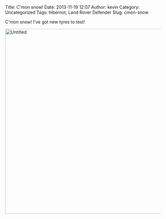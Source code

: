 Title: C'mon snow!
Date: 2013-11-19 12:07
Author: kevin
Category: Uncategorized
Tags: hibernot, Land Rover Defender
Slug: cmon-snow

C'mon snow! I've got new tyres to test!

<a data-flickr-embed="true"  href="https://www.flickr.com/photos/kevinisageek/23419306065/in/album-72157661860451895/" title="Untitled"><img src="https://farm1.staticflickr.com/670/23419306065_5bea74aeee_c.jpg" width="800" height="600" alt="Untitled"></a>